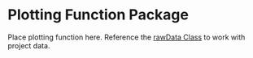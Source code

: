 # Plotting Function Package
Place plotting function here. Reference the [rawData Class][] to work with 
project data.

[rawData Class]: /src/classes/rawFileOp.py
